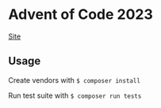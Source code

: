 # Advent of Code 2023

[Site](https://adventofcode.com/)

## Usage

Create vendors with `$ composer install`

Run test suite with `$ composer run tests`
